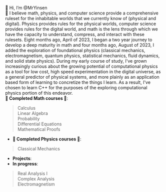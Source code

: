 👋 Hi, I’m @MrYinsen  
👀 I believe math, physics, and computer science provide a comprehensive ruleset for the inhabitable worlds that we currently know of (physical and digital). Physics provides rules for the physical worlds, computer science provides rules for the digital world, and math is the lens through which we have the capacity to understand, compress, and interact with these rulesets. Eight months ago, April of 2023, I began a two year journey to develop a deep maturity in math  and four months ago, August of 2023, I added the exploration of foundational physics (classical mechanics, electromagnetism, quantum physics, statistical mechanics, fluid dynamics, and solid state physics). During my early course of study, I've grown increasingly curious about the growing potential of computational physics as a tool for low cost, high speed experimentation in the digital universe, as a general predictor of physical systems, and more plainly as an application based form of learning to concretize the things I learn. As a result, I've chosen to learn C++ for the purposes of the exploring computational physics portion of this endeavor.  
**🧮 Completed Math courses 🧮**:  
> Calculus  
> Linear Algebra  
> Probability  
> Differential Equations  
> Mathematical Proofs  
- **🌠 Completed Physics courses 🌠**:  
> Classical Mechanics  
- **Projects**:  
- **In progress**:  
> Real Analysis I  
> Complex Analysis  
> Electromagnetism  

<!---
MrYinsen/MrYinsen is a ✨ special ✨ repository because its `README.md` (this file) appears on your GitHub profile.
You can click the Preview link to take a look at your changes.
--->

